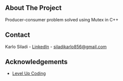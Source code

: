 <!-- ABOUT THE PROJECT -->
## About The Project
Producer-consumer problem solved using Mutex in C++


<!-- CONTACT -->
## Contact

Karlo Siladi - [LinkedIn](https://www.linkedin.com/in/karlosiladi/) - siladikarlo856@gmail.com


<!-- ACKNOWLEDGEMENTS -->
## Acknowledgements
* [Level Up Coding](https://levelup.gitconnected.com/producer-consumer-problem-using-mutex-in-c-764865c47483)
